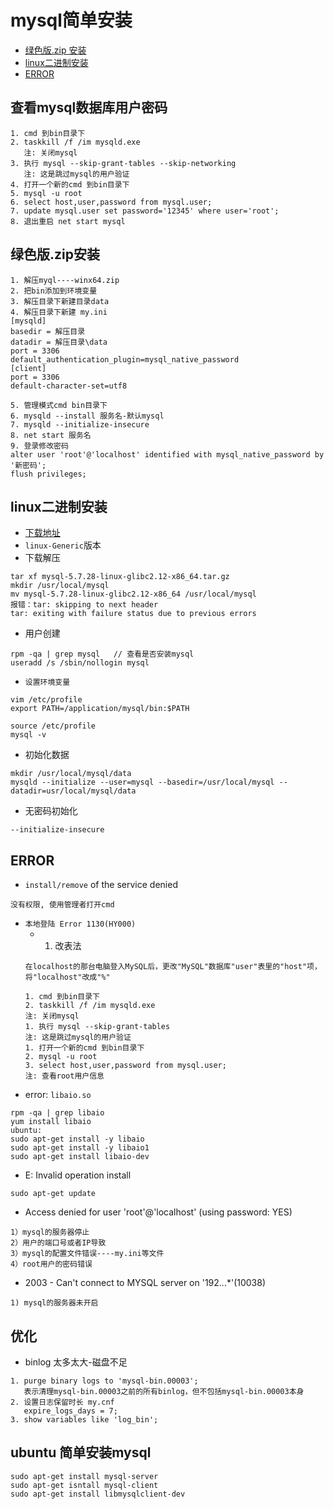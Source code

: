 # mysql简单安装
   - [绿色版.zip 安装](#绿色版.zip安装)
   - [linux二进制安装](#linux二进制安装)
   - [ERROR](#ERROR)

## 查看mysql数据库用户密码
```
1. cmd 到bin目录下
2. taskkill /f /im mysqld.exe
   注: 关闭mysql
3. 执行 mysql --skip-grant-tables --skip-networking
   注: 这是跳过mysql的用户验证
4. 打开一个新的cmd 到bin目录下
5. mysql -u root
6. select host,user,password from mysql.user;
7. update mysql.user set password='12345' where user='root';
8. 退出重启 net start mysql
```

## 绿色版.zip安装
```
1. 解压myql----winx64.zip
2. 把bin添加到环境变量
3. 解压目录下新建目录data
4. 解压目录下新建 my.ini
[mysqld]
basedir = 解压目录
datadir = 解压目录\data
port = 3306
default_authentication_plugin=mysql_native_password
[client]
port = 3306
default-character-set=utf8

5. 管理模式cmd bin目录下
6. mysqld --install 服务名-默认mysql
7. mysqld --initialize-insecure
8. net start 服务名
9. 登录修改密码
alter user 'root'@'localhost' identified with mysql_native_password by '新密码';
flush privileges;
```

## linux二进制安装
- <a href='https://downloads.mysql.com/archives/community/'>下载地址</a>
- `linux-Generic`版本
- 下载解压
```
tar xf mysql-5.7.28-linux-glibc2.12-x86_64.tar.gz
mkdir /usr/local/mysql
mv mysql-5.7.28-linux-glibc2.12-x86_64 /usr/local/mysql
报错：tar: skipping to next header
tar: exiting with failure status due to previous errors
```
- 用户创建
```
rpm -qa | grep mysql   // 查看是否安装mysql
useradd /s /sbin/nollogin mysql
```
- `设置环境变量`
```
vim /etc/profile
export PATH=/application/mysql/bin:$PATH

source /etc/profile
mysql -v
```
- 初始化数据
```
mkdir /usr/local/mysql/data
mysqld --initialize --user=mysql --basedir=/usr/local/mysql --datadir=usr/local/mysql/data
```
- 无密码初始化
```
--initialize-insecure
```

## ERROR
- `install/remove` of the service denied
```
没有权限, 使用管理者打开cmd
```
- `本地登陆 Error 1130(HY000)`
  - 1. 改表法
   ```
   在localhost的那台电脑登入MySQL后，更改"MySQL"数据库"user"表里的"host"项，将"localhost"改成"%"
   ```
   ```
   1. cmd 到bin目录下
   2. taskkill /f /im mysqld.exe
   注: 关闭mysql
   1. 执行 mysql --skip-grant-tables
   注: 这是跳过mysql的用户验证
  1. 打开一个新的cmd 到bin目录下
  2. mysql -u root
  3. select host,user,password from mysql.user;
   注: 查看root用户信息
   ```
- error: `libaio.so`
```
rpm -qa | grep libaio
yum install libaio
ubuntu: 
sudo apt-get install -y libaio
sudo apt-get install -y libaio1
sudo apt-get install libaio-dev
```
- E: Invalid operation install
```
sudo apt-get update
```

- Access denied for user 'root'@'localhost' (using password: YES)
```
1）mysql的服务器停止
2）用户的端口号或者IP导致
3）mysql的配置文件错误----my.ini等文件
4）root用户的密码错误
```

- 2003 - Can't connect to MYSQL server on '192.*.*.*'(10038)
```
1) mysql的服务器未开启
```


## 优化
- binlog 太多太大-磁盘不足
```
1. purge binary logs to 'mysql-bin.00003';
   表示清理mysql-bin.00003之前的所有binlog，但不包括mysql-bin.00003本身
2. 设置日志保留时长 my.cnf
   expire_logs_days = 7;
3. show variables like 'log_bin';
```

## ubuntu 简单安装mysql
```
sudo apt-get install mysql-server
sudo apt-get isntall mysql-client
sudo apt-get install libmysqlclient-dev
```